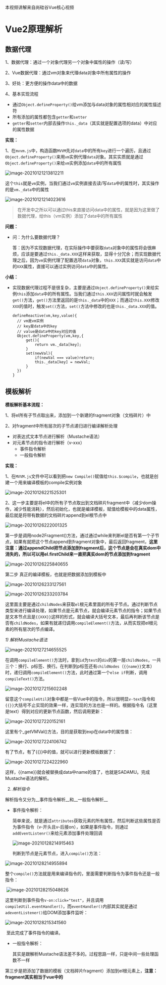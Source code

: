 本视频讲解来自尚硅谷Vue核心视频



# Vue2原理解析

## 数据代理

1、数据代理：通过一个对象代理另一个对象中属性的操作（读/写）

2、Vue数据代理：通过vm对象来代理data对象中所有属性的操作

3、好处：更方便的操作data中的数据

4、基本实现流程

- 通过`Object.defineProperty()`给vm添加与data对象的属性相对应的属性描述符
- 所有添加的属性都包含`getter`和`setter`
- `getter`和`setter`内部去操作`this._data`（其实就是配置选项的data）中对应的属性数据



__实现：__

1、在`mvvm.js`中，构造函数`MVVM`先对`data`中的所有`key`进行一个遍历，且通过`Object.defineProperty()`来用`vm`实例代理`data`对象。其实实质就是通过`Object.defineProperty()`来给`vm`实例添加`data`中的所有属性

![image-20210121213812211](./image/数据代理1.png)



这个`this`就是`vm`实例，当我们通过`vm`实例直接去读/写`data`中的属性时，其实操作的是`vm._data`中的属性

![image-20210121214023616](./image/数据代理2.png)

> 在开发中之所以可以通过this来直接访问data中的属性，就是因为这里做了数据代理，给this（vm实例）添加了data中的所有属性

__问题：__

- 问：为什么要数据代理？

  答：因为不实现数据代理，在实际操作中要获取`data`对象中的属性将会很麻烦，应该是要通过`this._data.XXX`这样来获取，显得十分冗余；而实现数据代理之后，因为`vm`实例代理了配置选项`data`对象，`this.XXX`其实就是访问`data`中的`XXX`属性，直接可以通过实例访问`data`中的属性。

__小结：__

- 实现数据代理过程不是很复杂，主要是通过`Object.defineProperty()`来给实例`this`添加`data`中的所有属性。当我们通过`this.XXX`访问属性时就会触发`get()`方法，`get()`方法里返回的是`this._data`中的`XXX`；而通过`this.XXX`修改`XXX`的值时，触发`set()`方法，`set()`方法中修改的也是`this._data.XXX`的值。

  ```
  defineReactive(vm,key,value){
  	// vm是vm实例
  	// key是data中的key
  	// value是data中的key对应的值
  	Object.defineProperty(vm,key,{
  		get(){
  			return vm._data[key];
  		}
  		set(newVal){
  			if(newVal === value)return;
  			this._data[key] = newVal;
  		}
  	})
  }
  ```

  



## 模板解析

__模板解析基本流程：__

1、将el所有子节点取出来，添加到一个新建的fragment对象（文档碎片）中

2、对fragment中所有层次的子节点递归进行编译解析处理

- 对表达式文本节点进行解析（Mustache语法）
- 对元素节点的指令进行解析（v-xxx）
  - 事件指令解析
  - 一般指令解析



__实现：__

1、在`MVVM.js`文件中可以看到把`new Compile()`赋值给`this.$compile`，也就是创建一个用来编译模板的compile实例对象

![image-20210126221525301](./image/模板解析1.png)



2、这一步主要是将el中的所有子节点取出到文档碎片fragment中（减少dom操作，减少性能消耗），然后初始化，也就是编译模板，赋值给模板中的data属性，最后就是将带有数据的文档碎片append到el根节点中

![image-20210126222001325](D:\前端学习\MVVMdemo\image\模板解析2.png)



第一步是调用node2Fragment()方法，通过通过while来判断el是否有第一个子节点，如果有就把这个节点append到fragment对象中，最后返回fragment，__这里注意：通过appendChild把节点添加到fragment后，这个节点是会在真实dom中消失的，所以可以用el.firstChild来一直把真实dom的节点添加到fragment__

![image-20210126225840655](./image/模板解析3.png)



第二步 真正的编译模板，也就是把数据添加到模板中

![image-20210126233127561](./image/模板解析5.png)

![image-20210126233203784](./image/模板解析6.png)



这里面主要是通过`childNodes`来获取`el`根元素里面的所有子节点。通过判断节点类型来进行编译处理，如果节点是元素节点，就会编译元素节点的指令；如果节点是文本节点且是`{{XXX}}`这样的形式，就会编译大括号文本，最后再判断该节点是否有`childNodes`，如果有就递归调用`compileElement()`方法，从而实现把el根元素的所有层次的节点编译。



_1) 解析Mustache语法_

![image-20210127214655525](./image/模板解析7.png)



在调用`compileElement()`方法时，拿到`id`为`test`的`div`的第一层`childNodes`，一共三个：换行、p标签、换行。在判断到p标签还有`childNodes`（`{{name}}`文本）时，递归调用`compileElement()`方法，此时通过第一个`else if`判断，调用`compileText()`方法。

![image-20210127215602248](./image/模板解析8.png)

留意这个`compileUtil`对象中都是一些Vue中的指令，所以很明显`v-text`指令和`{{}}`大括号不止实现的效果一样，连实现的方法也是一样的。根据指令名（这里是text）得到对应的更新节点函数，然后调用更新：

![image-20210127220152161](./image/模板解析9.png)

这里有个_getVMVal()方法，目的是获取到exp在data中的属性值：

![image-20210127224106742](./image/模板解析10.png)

有了节点，有了{{}}中的值，就可以进行更新模板数据了：

![image-20210127224222960](./image/模板解析11.png)

这样，{{name}}就会被替换成data中name的值了，也就是SADAMU。完成Mustache语法的解析。



2) _解析指令_

解析指令又分为__事件指令解析__和__一般指令解析__

- 事件指令解析：

  简单来说，就是通过`attributes`获取元素的所有属性，然后判断这些属性是否为事件指令（v-开头且v-后接on），如果是事件指令，则通过`addEventListenr()`来给元素添加事件处理回调

  ![image-20210128214915463](./image/模板解析12.png)

  

  判断到节点是元素节点，进入`compile()`方法：

![image-20210128214955894](C:\Users\轩\AppData\Roaming\Typora\typora-user-images\image-20210128214955894.png)

​		整个`compile()`方法就是用来编译指令的，里面需要判断指令为事件指令还是一般指令：

​                           		![image-20210128215048626](./image/模板解析13.png)

​		这里判断到事件指令`v-on:click="test"`，并且调用`compileUtil.eventHandler()`，而`eventHandler()`内部其实就是通过`adeventListener()`给DOM添加事件监听：

![image-20210128215341560](./image/模板解析14.png)

​		至此完成了事件指令的编译。



- 一般指令解析：

  其实是跟解析Mustache语法差不多的。过程思路一样，只是中间一些处理函数不一样



第三步是把添加了数据的模板（文档碎片fragment）添加到el根元素上，__注意：fragment其实相当于vue中的<template>标签，也就是说这个文档碎片相当于一个容器，而不是一个真实的标签，不会添加到真实dom上的，只会添加里面的内容__

![image-20210126231023804](./image/模板解析4.png)





## 数据绑定

__一旦更新了data中某个属性的值，所有界面上直接或间接使用到该属性的节点都会更新。注意在Vue2对象和数组实现数据劫持的方式不一样，对象是通过Object.defineProperty()直接给属性添加getter/setter，而数组是通过重写七个会改变原数组的数组api来监听数组数据变化，这七个api分别是push()、pop()、unshift()、shift()、splice()、sort()、reverse()，重写后的api有两个重要特征：1、保持api原本的功能 2、调用api时能被监听到数组发生了变化。__



### 数据劫持

1）数据劫持是Vue2.x中用来实现数据绑定的技术

2）基本思想：在Vue2.x中通过Object.defineProperty()来监视data中所有层次的属性的变化，一旦变化就去更新页面

![image-20210128224520360](./image/数据绑定1.png)

![image-20210130142135447](./image/数据劫持5.png)



__实现：__

#### Object.defineProperty()给属性添加getter/setter

1、在`MVVM.js`中调用了`observe()`方法，实现数据劫持：

![image-20210129223301498](./image/数据劫持1.png)

进入`observe()`方法之后，就是通过`Object.keys()`获取到`data`中第一层的属性然后forEach遍历去调用`defineReactive()`，这个`defienReactive()`内部就是一个实现数据劫持的重要方法：

![image-20210129223935813](./image/数据劫持2.png)

#### 创建dep实例

`defineReactive()`内部是创建一个dep实例（与data属性一一对应），然后通过`Object.defineProperty()`给data属性添加get/set方法。

![image-20210130154710723](C:\Users\轩\AppData\Roaming\Typora\typora-user-images\image-20210130154710723.png)

好，这里先停一下。我们先看下下面这一个过程：

![image-20210130133530447](./image/数据劫持3.png)

#### 创建watcher实例

这个过程就是在编译模板的时候，给插值或指令添加上唯一的watcher订阅者，然后再把watcher加入到dep里面。__这里其实就是给data中的属性跟页面更新建立起了关系__，而watcher就是他们的中介，我们在编译模板的时候就给插值或指令和watcher添加了对应关系，watcher调用updaterFn方法的时候就会更新页面，而watcher后续又会添加到dep中，dep是跟data中的属性一一对应的，__如果这个属性值发生变化，就会让这个属性的dep通知里面的所有watcher调用updaterFn方法去更新页面。__

`Compile`到`Watcher`这个过程，其实是在`compile.js`的`bind`方法中进行的：

![image-20210130133754081](./image/数据劫持4.png)

回想一下这个`bind`方法是什么时候调用的？就是在给每一个`Mustache`插值或者每一个一般指令编译的时候调用的，__也就是说这个`watcher`实例是跟每一个`Mustache`插值或者一般指令一一对应的__。并且把更新函数传入到`watcher`中，用于后面的更新页面。截至这里，我们在编译模板的时候，一方面会初始化页面，把数据渲染到页面上；另一方面我们会给模板中的插值或指令添加上对应的watcher实例，使每一个插值或指令都有唯一的一个watcher订阅者。

至此，在bind方法中创建watcher实例，就实现了下面这个过程了：

![image-20210130155302197](./image/数据劫持6.png)

#### dep与watcher的关系

这里停一停，先理一下什么是dep，什么是watcher？

```
Dep
	它的实例是什么时候创建？
		初始化给data每个属性实现数据劫持时创建的
	个数？
		与data中每一层的每一个属性一一对应。拿上面的例子为例，一共有四个dep，分别是name对应的dep、wife对应的dep、wife对象中		  name对应的dep和wife对象中age对应的dep
	Dep的结构？
		id：每个dep实例唯一的标识
		subs：dep实例里面相关的n个watcher订阅者的容器
		
Watcher
	它的实例是什么时候创建？
		初始化解析大括号表达式和一般指令时创建的
	个数?
		与模板中大括号表达式或一般指令一一对应。
	Watcher的结构？
    	this.cb = cb;  // 用于更新界面的回调
  		this.vm = vm;  // vm实例
  		this.exp = exp;  // 对应的表达式
  		this.depIds = {};  // 相关的n个dep容器对象
  		this.value = this.get();  // 当前表达式对应的value
 
 Dep与Watcher之间的关系
 	什么关系？
 		dep是装着watcher的容器
 		多对多
 		data属性 -->1个Dep-->n个watcher（当模板中有多个表达式使用了该属性，n>1）
 		表达式 -->1个watcher-->n个Dep（多层表达式：{{a.b.c}}就一个watcher对应3个Dep）
 	如何建立关系？
 		data属性的get()方法中
 	何时建立？
 		初始化解析模板中的mustache表达式和一般指令创建watcher实例时
 	
  	vm.name = 'abc' -->data中的属性name值发生变化-->name的set()调用-->dep.notify()-->让dep中所有的订阅者更新
	
```

__注意数据劫持和编译模板的先后顺序。__我们在数据劫持的时候会设置属性的getter和setter，这些内部是为了收集依赖（建立dep与watcher关系）和通知更新，然后编译模板的时候，因为会读取到data的属性值，就肯定会触发这个属性的getter方法，从而进行依赖收集。那么我们肯定是先数据劫持，写好收集依赖的代码再去编译模板。由于dep在数据劫持中产生，而watcher是编译模板时产生，所以是先有dep再有watcher。



#### __dep和watcher是如何建立关系的？__

我们先看下，在初始化编译模板时，在解析到每个插值或者一般指令时都会创建一个watcher实例：

![image-20210131221056769](./image/数据劫持7.png)

再进入watcher里面看看。这里主要是调用了`get()`方法，`get()`方法调用了`getVMVal()`方法，也就是读取插值或指令中的data中的属性，__此时就会触发这个属性的`get()`方法__



get()方法里面就是调用了`dep.depend()`：

![image-20210131221457041](./image/数据劫持8.png)

`depend()`方法是让watcher去调用`addDep()`：（注意我们在watcher中读取属性值之前已经设置了Dep.target，所以此时Dep.target就是watcher实例）

![image-20210131221602483](C:\Users\轩\AppData\Roaming\Typora\typora-user-images\image-20210131221602483.png)

watcher的`addDep()`方法也很简单，就是给dep实例添加上该watcher，然后watcher自己也添加了dep：

![image-20210131221733794](./image/数据劫持9.png)

总的来说，从编译模板的时候有这么一个过程：

```
编译Mustache插值或指令 --> 创建对应的唯一的watcher实例 --> Watcher构造函数内部去读取插值或指令里面的data的属性值 --> 触发该属性的get()方法 --> get()方法就是让watcher添加到dep中，然后dep也添加到watcher中，形成一个多对多关系
```

__归根到底，data属性值的变化可以让页面中用到这个属性的地方发生变化，就是这个属性的dep与页面中插值或一般指令的watcher建立起了关系，然后变化时让dep通知里面所有watcher去更新页面__



#### 更新页面

当我们this.XXX = 'xxx'时就会触发这个XXX的`set()`方法，`set()`方法让`dep`里面所有订阅者`watcher`去调用自己的更新函数更新页面，这个更新函数其实在创建watcher实例的时候已经传进去watcher里面了。

![image-20210131222450163](./image/数据劫持10.png)

![image-20210131222505752](./image/数据劫持11.png)

![image-20210131222600605](./image/数据劫持12.png)



## 总结

1. 数据代理
   - 将vm._data代理给vm实例。这样做的目的是为了方便操作data中的数据，而不用通过vm.$options.data.xxx来操作一个数据。做法也很简单，就是通过Object.defineProperty()来给vm添加vm._data中的属性，get()方法中返回vm._data中对应的属性值，而set()方法设置的也是vm._data中属性值
2. 数据劫持
   - 数据劫持是Vue2中实现响应式数据的核心。通过Object.keys()来遍历data中的所有属性，然后通过递归的方式来遍历每一层的属性。然后用Object.defineProperty()来给这些属性添加get/set方法，get方法用于收集依赖，也就是给这个属性的dep添加订阅者watcher，而set方法用于派发更新，一旦数据发生变化，就会让这个变化了的属性对应的dep通知里面所有watcher更新页面。这里需要注意的是data中的属性跟dep是一一对应的，而模板中的插值或一般指令跟watcher是一一对应的。
3. 模板编译
   - 这一步是为了1、初始化页面 2、创建watcher，从而使dep与watcher建立关系。Vue之所以能实现响应式数据，是使用了数据劫持+发布订阅模式。那么数据劫持在上一步实现了，这里就实现发布订阅模式。这个发布订阅模式说白了就是把需要用到的值先存起来，到需要用到的时候就拿出来了。在初始化的时候，通过从el中递归地拿到模板中每层的childNodes放到文档碎片中，这样做是为了减少操作真实DOM，减少性能消耗，然后判断节点是文本节点还是元素节点，如果是文本节点，就判断是否是{{}}形式，然后拿到{{xxx}}中xxx在data中的值，替换到模板中；而如果是元素节点，就判断元素的属性有没有v-形式的属性且是不是一般指令（就是除了v-on），然后再从data中拿到这个指令的值的属性值，替换到模板中，这个过程中会创建与mustache插值或一般指令一一对应的watcher，并把更新函数传入到watcher中保存，给后面更新页面使用。而在watcher构造函数中，会读取这个mustache插值或一般指令中用到的data的属性，这么一读取就会触发这个属性get方法，从而使这个属性的dep与插值/指令的watcher建立起关系。一旦改变值，就会触发set方法让这个属性的dep通知里面所有watcher去更新页面

